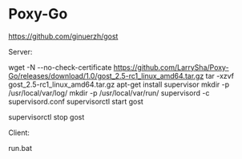 # Poxy-Go
<https://github.com/ginuerzh/gost>

Server:

wget -N --no-check-certificate https://github.com/LarrySha/Poxy-Go/releases/download/1.0/gost_2.5-rc1_linux_amd64.tar.gz
tar -xzvf gost_2.5-rc1_linux_amd64.tar.gz
apt-get install supervisor
mkdir -p /usr/local/var/log/
mkdir -p /usr/local/var/run/
supervisord -c supervisord.conf
supervisorctl start gost

supervisorctl stop gost

Client:

run.bat
